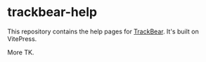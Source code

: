 # trackbear-help

This repository contains the help pages for [TrackBear](https://trackbear.app). It's built on VitePress.

More TK.